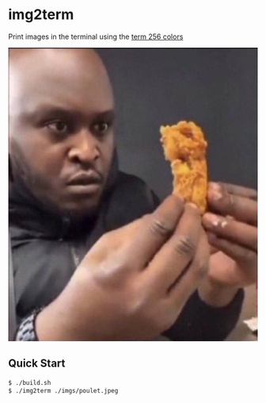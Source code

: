 # img2term

Print images in the terminal using the [term 256 colors](https://www.ditig.com/256-colors-cheat-sheet)

![thumbnail](./imgs/poulet.jpeg)

## Quick Start

```console
$ ./build.sh
$ ./img2term ./imgs/poulet.jpeg
```
